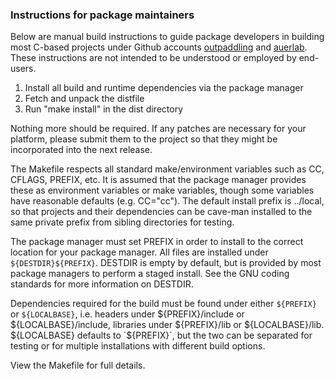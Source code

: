 
### Instructions for package maintainers

Below are manual build instructions to guide package developers in
building most C-based projects under Github accounts
[outpaddling](https://github.com/outpaddling/) and
[auerlab](https://github.com/auerlab/).
These instructions are not intended to be understood or employed by
end-users.

1. Install all build and runtime dependencies via the package manager
2. Fetch and unpack the distfile
3. Run "make install" in the dist directory

Nothing more should be required.  If any patches are necessary for your
platform, please submit them to the project so that they might be
incorporated into the next release.

The Makefile respects all standard make/environment variables such as CC,
CFLAGS, PREFIX, etc.  It is assumed that the package manager provides
these as environment variables or make variables, though some variables have
reasonable defaults (e.g. CC="cc"). The default install prefix is ../local,
so that projects and their dependencies can be cave-man installed to
the same private prefix from sibling directories for testing.

The package manager must set PREFIX in order to install to the correct
location for your package manager.
All files are installed under `${DESTDIR}${PREFIX}`.  DESTDIR is empty by
default, but is provided by most package managers to perform a
staged install.  See the GNU coding standards for more information on
DESTDIR.

Dependencies required for the build must be found under either
`${PREFIX}` or `${LOCALBASE}`, i.e. headers under ${PREFIX}/include
or ${LOCALBASE}/include, libraries under ${PREFIX}/lib or
${LOCALBASE}/lib.  ${LOCALBASE} defaults to `${PREFIX}`,
but the two can be separated for testing or for multiple installations
with different build options.

View the Makefile for full details.
